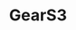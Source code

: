 ---
title: GearS3
crosslinks:
- AndroidWear
- GalaxyGear
- GooglePixel
- WatchMaker
- samsungcirclejerk
- GalaxyNote3
- samsung
- autotldr
---